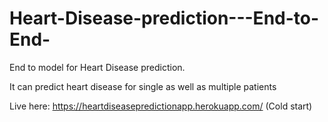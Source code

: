# Heart-Disease-prediction---End-to-End-

End to model for Heart Disease prediction.

It can predict heart disease for single as well as multiple patients

Live here: https://heartdiseasepredictionapp.herokuapp.com/  (Cold start)
